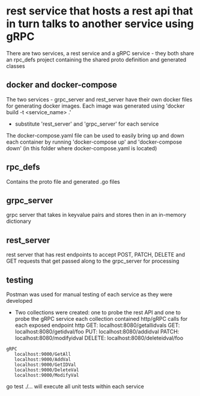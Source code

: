 # rest service that hosts a rest api that in turn talks to another service using gRPC

There are two services, a rest service and a gRPC service - they both share an rpc_defs project containing the shared proto definition and generated classes

## docker and docker-compose
The two services - grpc_server and rest_server have their own docker files for generating docker images.
Each image was generated using 'docker build -t <service_name> .' 
   - substitute 'rest_server' and 'grpc_server' for each service

The docker-compose.yaml file can be used to easily bring up and down each container by running
   'docker-compose up' and 'docker-compose down' (in this folder where docker-compose.yaml is located)

## rpc_defs
Contains the proto file and generated .go files

## grpc_server
grpc server that takes in keyvalue pairs and stores then in an in-memory dictionary

## rest_server
rest server that has rest endpoints to accept POST, PATCH, DELETE and GET requests that get passed along to the grpc_server for processing

## testing
Postman was used for manual testing of each service as they were developed
   - Two collections were created: one to probe the rest API and one to probe the gRPC service
     each collection contained http/gRPC calls for each exposed endpoint
     http
        GET: localhost:8080/getallidvals
        GET: localhost:8080/getidval/foo
        PUT: localhost:8080/addidval
        PATCH: localhost:8080/modifyidval
        DELETE: localhost:8080/deleteidval/foo

    gRPC
       localhost:9000/GetAll
       localhost:9000/AddVal
       localhost:9000/GetIDVal
       localhost:9000/DeleteVal
       localhost:9000/ModifyVal 

go test ./... will execute all unit tests within each service